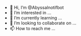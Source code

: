 - 👋 Hi, I’m @Abyssalnotifbot
- 👀 I’m interested in ...
- 🌱 I’m currently learning ...
- 💞️ I’m looking to collaborate on ...
- 📫 How to reach me ...

<!---
Abyssalnotifbot/Abyssalnotifbot is a ✨ special ✨ repository because its `README.md` (this file) appears on your GitHub profile.
You can click the Preview link to take a look at your changes.
--->
